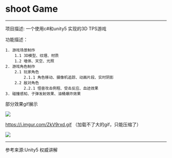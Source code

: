 # shoot Game #

----------
项目描述:
一个使用c#和unity5 实现的3D TPS游戏 

功能描述：

	1. 游戏场景制作
		1.1 3D模型、纹理、材质
		1.2 墙体、天空、光照
	2. 游戏角色制作
		2.1 玩家角色
			2.1.1 角色移动、摄像机追踪、动画片段、实时阴影
		2.2 敌对角色
			2.2.1 怪兽攻击例程、受击反应、血迹效果
	3. 碰撞感知、子弹发射效果、油桶爆炸效果

部分效果gif展示

![](https://i.imgur.com/uOt3opY.gif)

https://i.imgur.com/ZkV9rxd.gif （加载不了大的gif，只能压缩了）


![](https://i.imgur.com/ZSwtgUx.gif)

----------


参考来源:Unity5 权威讲解